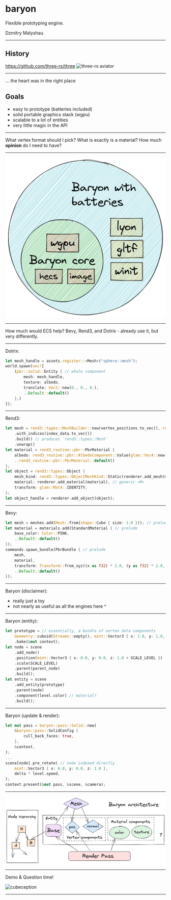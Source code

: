 # baryon

Flexible prototyping engine.

Dzmitry Malyshau

---

## History

https://github.com/three-rs/three
![three-rs aviator](https://github.com/three-rs/three/raw/07e47da5e0673aa9a16526719e16debd59040eec/examples/aviator/shot.png)

---

... the heart was in the right place

## Goals
- easy to prototype (batteries included)
- solid portable graphics stack (wgpu)
- scalable to a lot of entities
- very little magic in the API

---

What vertex format should I pick?
What is exactly is a material?
How much **opinion** do I need to have?

---

![baryon layers](../baryon-layers.png)

---

How much would ECS help?
Bevy, Rend3, and Dotrix - already use it, but very differently.

---

Dotrix:
```rust
let mesh_handle = assets.register::<Mesh>("sphere::mesh");
world.spawn(vec![
    (pbr::solid::Entity { // whole component
        mesh: mesh_handle,
        texture: albedo,
        translate: Vec3::new(0., 0., 0.),
        ..Default::default()
    },)
]);
```

---

Rend3:
```rust
let mesh = rend3::types::MeshBuilder::new(vertex_positions.to_vec(), rend3::types::Handedness::Left)
    .with_indices(index_data.to_vec())
    .build() // produces `rend3::types::Mesh`
    .unwrap()
let material = rend3_routine::pbr::PbrMaterial {
    albedo: rend3_routine::pbr::AlbedoComponent::Value(glam::Vec4::new(0.0, 0.5, 0.5, 1.0)),
    ..rend3_routine::pbr::PbrMaterial::default()
};
let object = rend3::types::Object {
    mesh_kind: rend3::types::ObjectMeshKind::Static(renderer.add_mesh(mesh)),
    material: renderer.add_material(material), // generic <M>
    transform: glam::Mat4::IDENTITY,
};
let object_handle = renderer.add_object(object);
```

---

Bevy:
```rust
let mesh = meshes.add(Mesh::from(shape::Cube { size: 1.0 })); // prelude
let material = materials.add(StandardMaterial { // prelude
    base_color: Color::PINK,
    ..Default::default()
});
commands.spawn_bundle(PbrBundle { // prelude
    mesh,
    material,
    transform: Transform::from_xyz((x as f32) * 2.0, (y as f32) * 2.0, 0.0), // prelude
    ..Default::default()
});
```

---

Baryon (disclaimer):
  - really just a toy
  - not nearly as useful as all the engines here ^

---

Baryon (entity):
```rust
let prototype = // essentially, a bundle of vertex data components
    Geometry::cuboid(Streams::empty(), mint::Vector3 { x: 1.0, y: 1.0, z: 1.0 })
    .bake(&mut context);
let node = scene
    .add_node()
    .position(mint::Vector3 { x: 0.0, y: 0.0, z: 1.0 + SCALE_LEVEL })
    .scale(SCALE_LEVEL)
    .parent(parent_node)
    .build(); 
let entity = scene
    .add_entity(prototype)
    .parent(node)
    .component(level.color) // material?
    .build();
```

---

Baryon (update & render):
```rust
let mut pass = baryon::pass::Solid::new(
    &baryon::pass::SolidConfig {
        cull_back_faces: true,
    },
    &context,
);
...
scene[node].pre_rotate( // node indexed directly
    mint::Vector3 { x: 0.0, y: 0.0, z: 1.0 },
    delta * level.speed,
);
context.present(&mut pass, &scene, &camera);
```

---

![baryon components](../baryon-architecture.png)

---

Demo & Question time!

![cubeception](https://github.com/kvark/baryon/raw/00460ffe2d75a146ef33160d95582d24c87ac78e/etc/cubeception.png)

---

